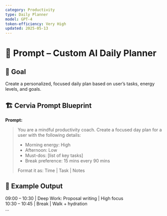 ```yaml
---
category: Productivity
type: Daily Planner
model: GPT-4
token-efficiency: Very High
updated: 2025-05-13
---
```


# 📅 Prompt – Custom AI Daily Planner

## 🧠 Goal  
Create a personalized, focused daily plan based on user’s tasks, energy levels, and goals.

## 🏗️ Cervia Prompt Blueprint

**Prompt:**

> You are a mindful productivity coach. Create a focused day plan for a user with the following details:  
>  
> - Morning energy: High  
> - Afternoon: Low  
> - Must-dos: [list of key tasks]  
> - Break preference: 15 mins every 90 mins  
>  
> Format it as: Time | Task | Notes

## 🧪 Example Output  
09:00 – 10:30 | Deep Work: Proposal writing | High focus  
10:30 – 10:45 | Break | Walk + hydration  
...

